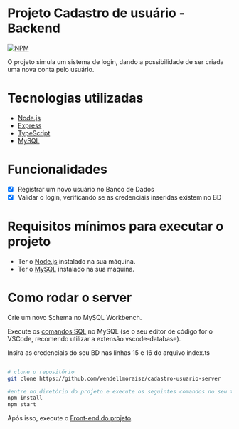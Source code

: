 # Projeto Cadastro de usuário - Backend
[![NPM](https://img.shields.io/npm/l/react)](https://github.com/wendellmoraisz/cadastro-usuario-server/blob/main/LICENSE) <br>

O projeto simula um sistema de login, dando a possibilidade de ser criada uma nova conta pelo usuário.

# Tecnologias utilizadas
- [Node.js](https://nodejs.org/en/)
- [Express](https://expressjs.com/pt-br/)
- [TypeScript](https://www.typescriptlang.org/)
- [MySQL](https://www.mysql.com/)

# Funcionalidades
  - [x] Registrar um novo usuário no Banco de Dados
  - [x] Validar o login, verificando se as credenciais inseridas existem no BD

# Requisitos mínimos para executar o projeto
- Ter o [Node.js](https://nodejs.org/en/download/) instalado na sua máquina.
- Ter o [MySQL](https://dev.mysql.com/downloads/mysql/) instalado na sua máquina.

# Como rodar o server

Crie um novo Schema no MySQL Workbench.

Execute os [comandos SQL](/database/createTables.sql) no MySQL (se o seu editor de código for o VSCode, recomendo utilizar a extensão vscode-database).

Insira as credenciais do seu BD nas linhas 15 e 16 do arquivo index.ts

```bash

# clone o repositório
git clone https://github.com/wendellmoraisz/cadastro-usuario-server

#entre no diretório do projeto e execute os seguintes comandos no seu terminal:
npm install
npm start
```

Após isso, execute o [Front-end do projeto](https://github.com/wendellmoraisz/cadastro-usuario-client).

